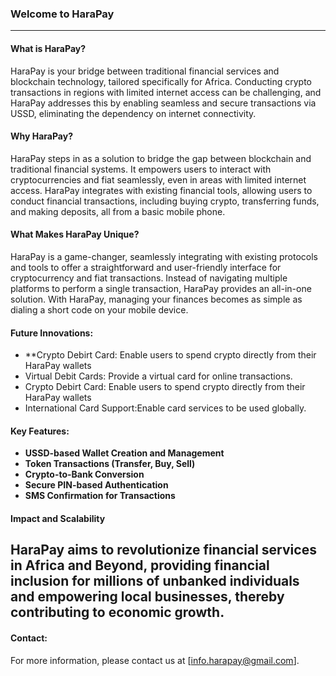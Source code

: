 ### Welcome to HaraPay
---

#### What is HaraPay? 

HaraPay is your bridge between traditional financial services and blockchain technology, tailored specifically for Africa. Conducting crypto transactions in regions with limited internet access can be challenging, and HaraPay addresses this by enabling seamless and secure transactions via USSD, eliminating the dependency on internet connectivity.

#### Why HaraPay?

HaraPay steps in as a solution to bridge the gap between blockchain and traditional financial systems. It empowers users to interact with cryptocurrencies and fiat seamlessly, even in areas with limited internet access. HaraPay integrates with existing financial tools, allowing users to conduct financial transactions, including buying crypto, transferring funds, and making deposits, all from a basic mobile phone.

#### What Makes HaraPay Unique?

HaraPay is a game-changer, seamlessly integrating with existing protocols and tools to offer a straightforward and user-friendly interface for cryptocurrency and fiat transactions. Instead of navigating multiple platforms to perform a single transaction, HaraPay provides an all-in-one solution. With HaraPay, managing your finances becomes as simple as dialing a short code on your mobile device.

#### Future Innovations:

- **Crypto Debirt Card: Enable users to spend crypto directly from their HaraPay wallets
- Virtual Debit Cards: Provide a virtual card for online transactions.
- Crypto Debirt Card: Enable users to spend crypto directly from their HaraPay wallets
- International Card Support:Enable card services to be used globally.
  
#### Key Features:

- **USSD-based Wallet Creation and Management** 
- **Token Transactions (Transfer, Buy, Sell)** 
- **Crypto-to-Bank Conversion** 
- **Secure PIN-based Authentication** 
- **SMS Confirmation for Transactions** 

#### Impact and Scalability

HaraPay aims to revolutionize financial services in Africa and Beyond, providing financial inclusion for millions of unbanked individuals and empowering local businesses, thereby contributing to economic growth.
---
#### Contact:
For more information, please contact us at [info.harapay@gmail.com].

